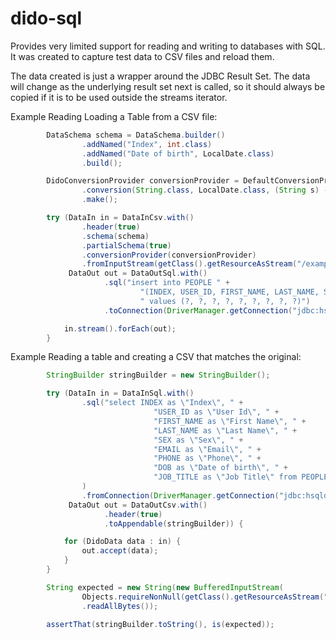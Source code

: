 dido-sql
========

Provides very limited support for reading and writing to databases with SQL.
It was created to capture test data to CSV files and reload them.

The data created is just a wrapper around the JDBC Result Set. The data will change as
the underlying result set next is called, so it should always be copied if it is to be 
used outside the streams iterator.

Example Reading Loading a Table from a CSV file:

```java
        DataSchema schema = DataSchema.builder()
                .addNamed("Index", int.class)
                .addNamed("Date of birth", LocalDate.class)
                .build();

        DidoConversionProvider conversionProvider = DefaultConversionProvider.with()
                .conversion(String.class, LocalDate.class, (String s) -> LocalDate.parse(s))
                .make();

        try (DataIn in = DataInCsv.with()
                .header(true)
                .schema(schema)
                .partialSchema(true)
                .conversionProvider(conversionProvider)
                .fromInputStream(getClass().getResourceAsStream("/examples/people-100.csv"));
             DataOut out = DataOutSql.with()
                     .sql("insert into PEOPLE " +
                             "(INDEX, USER_ID, FIRST_NAME, LAST_NAME, SEX, EMAIL, PHONE, DOB, JOB_TITLE)" +
                             " values (?, ?, ?, ?, ?, ?, ?, ?, ?)")
                     .toConnection(DriverManager.getConnection("jdbc:hsqldb:mem:mymemdb", "SA", ""))) {

            in.stream().forEach(out);
        }
```


Example Reading a table and creating a CSV that matches the original:

```java
        StringBuilder stringBuilder = new StringBuilder();

        try (DataIn in = DataInSql.with()
                .sql("select INDEX as \"Index\", " +
                                "USER_ID as \"User Id\", " +
                                "FIRST_NAME as \"First Name\", " +
                                "LAST_NAME as \"Last Name\", " +
                                "SEX as \"Sex\", " +
                                "EMAIL as \"Email\", " +
                                "PHONE as \"Phone\", " +
                                "DOB as \"Date of birth\", " +
                                "JOB_TITLE as \"Job Title\" from PEOPLE"
                )
                .fromConnection(DriverManager.getConnection("jdbc:hsqldb:mem:mymemdb", "SA", ""));
             DataOut out = DataOutCsv.with()
                     .header(true)
                     .toAppendable(stringBuilder)) {

            for (DidoData data : in) {
                out.accept(data);
            }
        }

        String expected = new String(new BufferedInputStream(
                Objects.requireNonNull(getClass().getResourceAsStream("/examples/people-100.csv")))
                .readAllBytes());

        assertThat(stringBuilder.toString(), is(expected));
```

